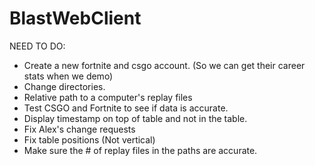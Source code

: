 # BlastWebClient
NEED TO DO:
 - Create a new fortnite and csgo account. (So we can get their career stats when we demo)
 - Change directories.
  - Relative path to a computer's replay files
 - Test CSGO and Fortnite to see if data is accurate. 
 - Display timestamp on top of table and not in the table.
 - Fix Alex's change requests
 - Fix table positions (Not vertical)
 - Make sure the # of replay files in the paths are accurate.